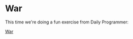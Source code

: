 # War #

This time we're doing a fun exercise from Daily Programmer:

[War](https://www.reddit.com/r/dailyprogrammer/comments/6ilyfi/20170621_challenge_320_intermediate_war_card_game/)

